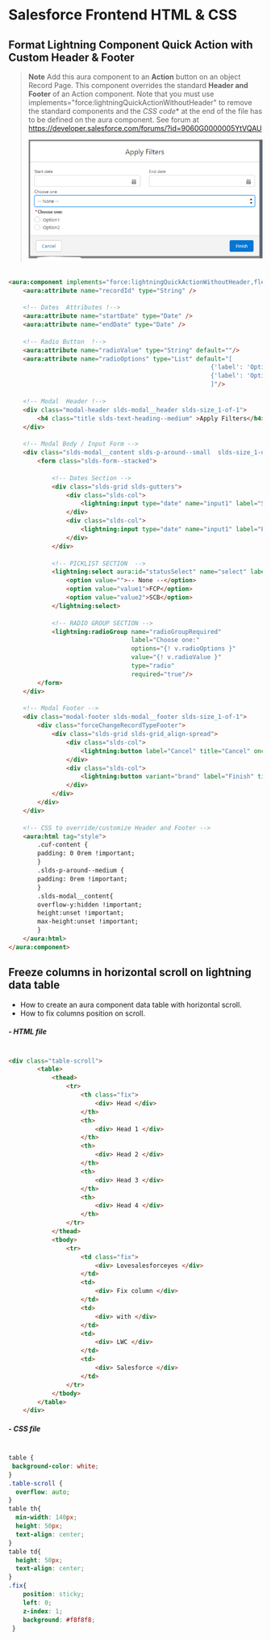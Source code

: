 # Salesforce Frontend HTML & CSS 

## Format Lightning Component Quick Action with Custom Header & Footer 
>**Note** 
>Add this aura component to an **Action** button on an object Record Page. This component overrides the standard **Header and Footer** of an Action component.
>Note that you must use implements="force:lightningQuickActionWithoutHeader" to remove the standard components and the *CSS code** at the end of the file has to be defined on the aura component. See forum at https://developer.salesforce.com/forums/?id=9060G0000005YtVQAU  
><p align="center">
><img src="https://github.com/JPVBMR/Salesforce/blob/main/Resources/Format%20Lightning%20Component%20Quick%20action%20with%20Custom%20headerfooter.PNG" >
></p>
  
```html

<aura:component implements="force:lightningQuickActionWithoutHeader,flexipage:availableForRecordHome,force:hasRecordId" access="global" >
    <aura:attribute name="recordId" type="String" />
    
    <!-- Dates  Attributes !-->
    <aura:attribute name="startDate" type="Date" />
    <aura:attribute name="endDate" type="Date" />
    
    <!-- Radio Button  !-->
    <aura:attribute name="radioValue" type="String" default=""/>
    <aura:attribute name="radioOptions" type="List" default="[
                                                        {'label': 'Option1', 'value': 'value1'},
                                                        {'label': 'Option2', 'value': 'value2'}
                                                        ]"/>
    
	<!-- Modal  Header !-->    
    <div class="modal-header slds-modal__header slds-size_1-of-1">
        <h4 class="title slds-text-heading--medium" >Apply Filters</h4>
    </div>
    
    <!-- Modal Body / Input Form -->    
    <div class="slds-modal__content slds-p-around--small  slds-size_1-of-1 slds-is-relative" aura:id="modalbody" id="modalbody">
        <form class="slds-form--stacked">
            
            <!-- Dates Section --> 
            <div class="slds-grid slds-gutters">
                <div class="slds-col">
                    <lightning:input type="date" name="input1" label="Start date" value="{!v.startDate}"/>
                </div>
                <div class="slds-col">
                    <lightning:input type="date" name="input1" label="End date" value="{!v.endDate}"/>
                </div>
            </div>

            <!-- PICKLIST SECTION  --> 
            <lightning:select aura:id="statusSelect" name="select" label="Choose one">
                <option value="">-- None --</option>
                <option value="value1">FCP</option>
                <option value="value2">SCB</option>
            </lightning:select>
            
            <!-- RADIO GROUP SECTION --> 
            <lightning:radioGroup name="radioGroupRequired"
                                  label="Choose one:"
                                  options="{! v.radioOptions }"
                                  value="{! v.radioValue }"
                                  type="radio"
                                  required="true"/>
        </form> 
    </div>   
    
    <!-- Modal Footer -->
    <div class="modal-footer slds-modal__footer slds-size_1-of-1">
        <div class="forceChangeRecordTypeFooter">
            <div class="slds-grid slds-grid_align-spread">
                <div class="slds-col">
                    <lightning:button label="Cancel" title="Cancel" onclick="{! c.cancel }"/>
                </div>
                <div class="slds-col">
                	<lightning:button variant="brand" label="Finish" title="Finish" onclick="{! c.finish }" />
                </div>
            </div>
        </div>
    </div>

    <!-- CSS to override/customize Header and Footer --> 
    <aura:html tag="style">
        .cuf-content {
        padding: 0 0rem !important;
        }
        .slds-p-around--medium {
        padding: 0rem !important;
        }       
        .slds-modal__content{
        overflow-y:hidden !important;
        height:unset !important;
        max-height:unset !important;
        }
    </aura:html>
</aura:component>

```







## Freeze columns in horizontal scroll on lightning data table
  - How to create an aura component data table with horizontal scroll.
  - How to fix columns position on scroll. 
  
  ##### - HTML file
  ```html 

  <div class="table-scroll">
          <table>
              <thead>
                  <tr>
                      <th class="fix">
                          <div> Head </div>
                      </th>
                      <th>
                          <div> Head 1 </div>
                      </th>
                      <th>
                          <div> Head 2 </div>
                      </th>
                      <th>
                          <div> Head 3 </div>
                      </th>
                      <th>
                          <div> Head 4 </div>
                      </th>
                  </tr>
              </thead>
              <tbody>
                  <tr>
                      <td class="fix">
                          <div> Lovesalesforceyes </div>
                      </td>
                      <td>
                          <div> Fix column </div>
                      </td>
                      <td>
                          <div> with </div>
                      </td>
                      <td>
                          <div> LWC </div>
                      </td>
                      <td>
                          <div> Salesforce </div>
                      </td>
                  </tr>
              </tbody>
          </table>
      </div>
  ```
  ##### - CSS file

  ```css

  table {
   background-color: white;
  }
  .table-scroll {
    overflow: auto;
  }
  table th{
    min-width: 140px;
    height: 50px;
    text-align: center;
  }
  table td{
    height: 50px;
    text-align: center;
  }
  .fix{
      position: sticky;
      left: 0;
      z-index: 1;
      background: #f8f8f8;
   }

   ```
